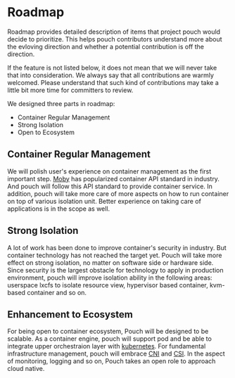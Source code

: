 # Roadmap

Roadmap provides detailed description of items that project pouch would decide to prioritize. This helps pouch contributors understand more about the evloving direction and whether a potential contribution is off the direction.

If the feature is not listed below, it does not mean that we will never take that into consideration. We always say that all contributions are warmly welcomed. Please understand that such kind of contributions may take a little bit more time for committers to review.

We designed three parts in roadmap:

* Container Regular Management
* Strong Isolation
* Open to Ecosystem

## Container Regular Management

We will polish user's experience on container management as the first important step. [Moby](https://github.com/moby/moby) has popularized container API standard in industry. And pouch will follow this API standard to provide container service. In addition, pouch will take more care of more aspects on how to run container on top of various isolation unit. Better experience on taking care of applications is in the scope as well.

## Strong Isolation

A lot of work has been done to improve container's security in industry. But container technology has not reached the target yet. Pouch will take more effect on strong isolation, no matter on software side or hardware side. Since security is the largest obstacle for technology to apply in production environment, pouch will improve isolation ability in the following areas: userspace lxcfs to isolate resource view, hypervisor based container, kvm-based container and so on.

## Enhancement to Ecosystem

For being open to container ecosystem, Pouch will be designed to be scalable. As a container engine, pouch will support pod and be able to integrate upper orchestraion layer with [kubernetes](https://github.com/kubernetes/kubernetes). For fundamental infrastructure management, pouch will embrace [CNI](https://github.com/containernetworking/cni) and [CSI](https://github.com/container-storage-interface). In the aspect of monitoring, logging and so on, Pouch takes an open role to approach cloud native.

